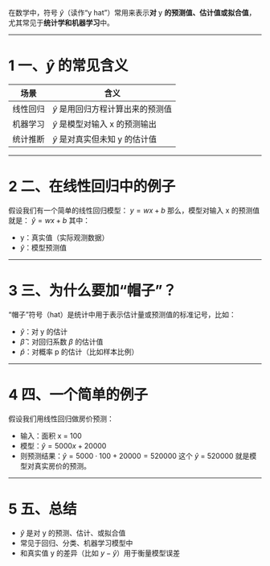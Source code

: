 在数学中，符号 $\hat{y}$（读作“y hat”）常用来表示**对** y **的预测值、估计值或拟合值**，尤其常见于**统计学和机器学习**中。

---

# 1 **一、**$\hat{y}$ **的常见含义**

| **场景** | **含义**                   |
| ------ | ------------------------ |
| 线性回归   | $\hat{y}$ 是用回归方程计算出来的预测值 |
| 机器学习   | $\hat{y}$ 是模型对输入 x 的预测输出 |
| 统计推断   | $\hat{y}$ 是对真实但未知 y 的估计值 |

---

# 2 **二、在线性回归中的例子**

假设我们有一个简单的线性回归模型：
$y = w x + b$
那么，模型对输入 x 的预测值就是：
$\hat{y} = w x + b$
其中：
- y：真实值（实际观测数据）
- $\hat{y}$：模型预测值

---

# 3 **三、为什么要加“帽子”？**

“帽子”符号（hat）是统计中用于表示估计量或预测值的标准记号，比如：
- $\hat{y}$：对 y 的估计
- $\hat{\beta}$：对回归系数 $\beta$ 的估计值
- $\hat{p}$：对概率 p 的估计（比如样本比例）

---

# 4 **四、一个简单的例子**

假设我们用线性回归做房价预测：
- 输入：面积 x = 100
- 模型：$\hat{y} = 5000x + 20000$
- 则预测结果：$\hat{y} = 5000 \cdot 100 + 20000 = 520000$
这个 $\hat{y}$ = 520000 就是模型对真实房价的预测。

---

# 5 **五、总结**

- $\hat{y}$ 是对 y 的预测、估计、或拟合值
- 常见于回归、分类、机器学习模型中
- 和真实值 y 的差异（比如 $y - \hat{y}$）用于衡量模型误差